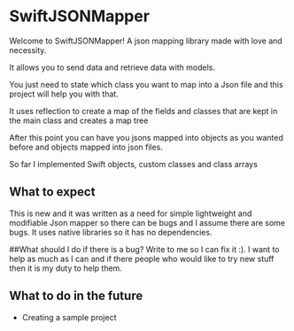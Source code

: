 # SwiftJSONMapper
<p> Welcome to SwiftJSONMapper! A json mapping library made with love and necessity.</p>
<p> It allows you to send data and retrieve data with models.</p>
<p> You just need to state which class you want to map into a Json file and this project will help you with that. </p>
<p> It uses reflection to create a map of the fields and classes that are kept in the main class and creates a map tree </p>
<p> After this point you can have you jsons mapped into objects as you wanted before and objects mapped into json files. </p>
<p> So far I implemented Swift objects, custom classes and class arrays </p>

## What to expect
This is new and it was written as a need for simple lightweight and modifiable Json mapper so there can be bugs and I assume there are some bugs. It uses native libraries so it has no dependencies.


##What should I do if there is a bug?
Write to me so I can fix it :). I want to help as much as I can and if there people who would like to try new stuff then it is my duty to help them.

## What to do in the future
* Creating a sample project
